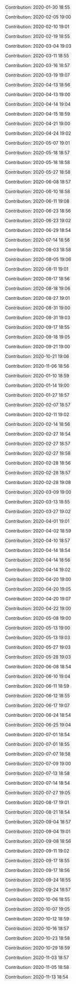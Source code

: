 Contribution: 2020-01-30 18:55

Contribution: 2020-02-05 19:00

Contribution: 2020-02-10 19:01

Contribution: 2020-02-19 18:55

Contribution: 2020-03-04 19:03

Contribution: 2020-03-11 18:55

Contribution: 2020-03-16 18:57

Contribution: 2020-03-19 19:07

Contribution: 2020-04-13 18:56

Contribution: 2020-04-13 19:00

Contribution: 2020-04-14 19:04

Contribution: 2020-04-15 18:59

Contribution: 2020-04-21 19:00

Contribution: 2020-04-24 19:02

Contribution: 2020-05-07 19:01

Contribution: 2020-05-18 18:57

Contribution: 2020-05-18 18:58

Contribution: 2020-05-27 18:58

Contribution: 2020-06-08 18:57

Contribution: 2020-06-10 18:58

Contribution: 2020-06-11 19:08

Contribution: 2020-06-23 18:56

Contribution: 2020-06-23 19:02

Contribution: 2020-06-29 18:54

Contribution: 2020-07-14 18:56

Contribution: 2020-08-03 18:58

Contribution: 2020-08-05 19:06

Contribution: 2020-08-11 19:01

Contribution: 2020-08-17 18:56

Contribution: 2020-08-18 19:06

Contribution: 2020-08-27 19:01

Contribution: 2020-08-31 19:00

Contribution: 2020-08-31 19:03

Contribution: 2020-09-17 18:55

Contribution: 2020-09-18 19:05

Contribution: 2020-09-21 19:00

Contribution: 2020-10-21 19:06

Contribution: 2020-11-06 18:56

Contribution: 2020-01-10 18:59

Contribution: 2020-01-14 19:00

Contribution: 2020-01-27 18:57

Contribution: 2020-02-07 18:57

Contribution: 2020-02-11 19:02

Contribution: 2020-02-14 18:56

Contribution: 2020-02-27 18:54

Contribution: 2020-02-27 18:57

Contribution: 2020-02-27 18:58

Contribution: 2020-02-28 18:56

Contribution: 2020-02-28 18:57

Contribution: 2020-02-28 19:08

Contribution: 2020-03-09 19:00

Contribution: 2020-03-13 18:55

Contribution: 2020-03-27 19:02

Contribution: 2020-04-01 19:01

Contribution: 2020-04-02 18:59

Contribution: 2020-04-10 18:57

Contribution: 2020-04-14 18:54

Contribution: 2020-04-14 18:56

Contribution: 2020-04-14 19:02

Contribution: 2020-04-20 19:00

Contribution: 2020-04-20 19:05

Contribution: 2020-04-20 19:07

Contribution: 2020-04-22 19:00

Contribution: 2020-05-08 19:00

Contribution: 2020-05-13 19:00

Contribution: 2020-05-13 19:03

Contribution: 2020-05-27 19:03

Contribution: 2020-05-28 19:03

Contribution: 2020-06-08 18:54

Contribution: 2020-06-10 19:04

Contribution: 2020-06-11 18:59

Contribution: 2020-06-12 18:55

Contribution: 2020-06-17 19:07

Contribution: 2020-06-24 18:54

Contribution: 2020-06-25 19:04

Contribution: 2020-07-01 18:54

Contribution: 2020-07-01 18:55

Contribution: 2020-07-07 18:58

Contribution: 2020-07-09 19:00

Contribution: 2020-07-13 18:58

Contribution: 2020-07-14 18:54

Contribution: 2020-07-27 19:05

Contribution: 2020-08-17 19:01

Contribution: 2020-08-21 18:54

Contribution: 2020-09-04 18:57

Contribution: 2020-09-04 19:01

Contribution: 2020-09-08 18:56

Contribution: 2020-09-11 19:02

Contribution: 2020-09-17 18:55

Contribution: 2020-09-17 18:56

Contribution: 2020-09-24 18:55

Contribution: 2020-09-24 18:57

Contribution: 2020-10-06 18:55

Contribution: 2020-10-07 19:05

Contribution: 2020-10-12 18:59

Contribution: 2020-10-16 18:57

Contribution: 2020-10-23 18:58

Contribution: 2020-10-29 18:59

Contribution: 2020-11-03 18:57

Contribution: 2020-11-05 18:58

Contribution: 2020-11-13 18:54

